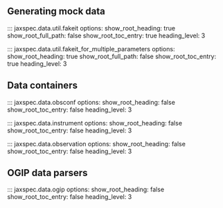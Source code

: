 ## Generating mock data

::: jaxspec.data.util.fakeit
    options:
      show_root_heading: true
      show_root_full_path: false
      show_root_toc_entry: true
      heading_level: 3


::: jaxspec.data.util.fakeit_for_multiple_parameters
    options:
      show_root_heading: true
      show_root_full_path: false
      show_root_toc_entry: true
      heading_level: 3

## Data containers

::: jaxspec.data.obsconf
    options:
      show_root_heading: false
      show_root_toc_entry: false
      heading_level: 3

::: jaxspec.data.instrument
    options:
      show_root_heading: false
      show_root_toc_entry: false
      heading_level: 3

::: jaxspec.data.observation
    options:
      show_root_heading: false
      show_root_toc_entry: false
      heading_level: 3

## OGIP data parsers

::: jaxspec.data.ogip
    options:
      show_root_heading: false
      show_root_toc_entry: false
      heading_level: 3